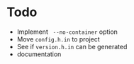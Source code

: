 # Todo

* Implement ` --no-container` option
* Move `config.h.in` to project
* See if `version.h.in` can be generated
* documentation
